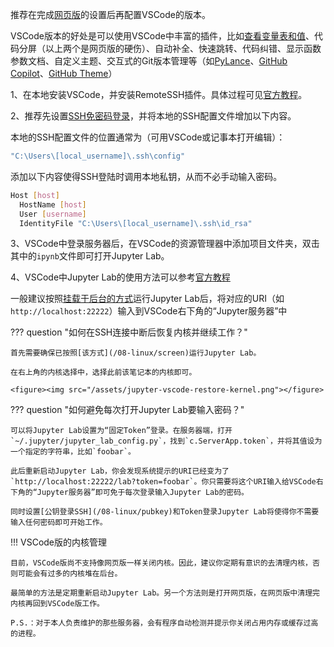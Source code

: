 推荐在完成[网页版](03-jupyter/web)的设置后再配置VSCode的版本。

VSCode版本的好处是可以使用VSCode中丰富的插件，比如[查看变量表和值](https://code.visualstudio.com/docs/datascience/jupyter-notebooks#_variable-explorer-and-data-viewer)、代码分屏（以上两个是网页版的硬伤）、自动补全、快速跳转、代码纠错、显示函数参数文档、自定义主题、交互式的Git版本管理等（如[PyLance](https://github.com/microsoft/pylance-release)、[GitHub Copilot](https://github.com/features/copilot)、[GitHub Theme](https://marketplace.visualstudio.com/items?itemName=GitHub.github-vscode-theme)）

1、在本地安装VSCode，并安装RemoteSSH插件。具体过程可见[官方教程](https://code.visualstudio.com/docs/remote/ssh)。

2、推荐先设置[SSH免密码登录](/08-linux/pubkey)，并将本地的SSH配置文件增加以下内容。

本地的SSH配置文件的位置通常为（可用VSCode或记事本打开编辑）：

```bash
"C:\Users\[local_username]\.ssh\config"
```

添加以下内容使得SSH登陆时调用本地私钥，从而不必手动输入密码。

```bash
Host [host]
  HostName [host]
  User [username]
  IdentityFile "C:\Users\[local_username]\.ssh\id_rsa"
```

3、VSCode中登录服务器后，在VSCode的资源管理器中添加项目文件夹，双击其中的`ipynb`文件即可打开Jupyter Lab。

4、VSCode中Jupyter Lab的使用方法可以参考[官方教程](https://code.visualstudio.com/docs/datascience/jupyter-notebooks)

一般建议按照[挂载于后台的方式](/08-linux/screen)运行Jupyter Lab后，将对应的URI（如`http://localhost:22222`）输入到VSCode右下角的“Jupyter服务器”中

??? question "如何在SSH连接中断后恢复内核并继续工作？"
	
	首先需要确保已按照[该方式](/08-linux/screen)运行Jupyter Lab。
	
	在右上角的内核选择中，选择此前该笔记本的内核即可。
	
	<figure><img src="/assets/jupyter-vscode-restore-kernel.png"></figure>
	
??? question "如何避免每次打开Jupyter Lab要输入密码？"

	可以将Jupyter Lab设置为“固定Token”登录。在服务器端，打开`~/.jupyter/jupyter_lab_config.py`，找到`c.ServerApp.token`，并将其值设为一个指定的字符串，比如`foobar`。
	
	此后重新启动Jupyter Lab，你会发现系统提示的URI已经变为了`http://localhost:22222/lab?token=foobar`。你只需要将这个URI输入给VSCode右下角的“Jupyter服务器”即可免于每次登录输入Jupyter Lab的密码。
	
	同时设置[公钥登录SSH](/08-linux/pubkey)和Token登录Jupyter Lab将使得你不需要输入任何密码即可开始工作。
	
!!! VSCode版的内核管理

	目前，VSCode版尚不支持像网页版一样关闭内核。因此，建议你定期有意识的去清理内核，否则可能会有过多的内核堆在后台。
	
	最简单的方法是定期重新启动Jupyter Lab。另一个方法则是打开网页版，在网页版中清理完内核再回到VSCode版工作。
	
	P.S.：对于本人负责维护的那些服务器，会有程序自动检测并提示你关闭占用内存或缓存过高的进程。